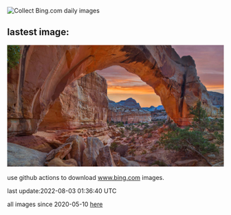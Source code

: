 ![Collect Bing.com daily images](https://github.com/counter2015/bing-daily-images/workflows/Collect%20Bing.com%20daily%20images/badge.svg)
## lastest image:
![](images/HickmanBridge.jpg)

use github actions to download www.bing.com images.

last update:2022-08-03 01:36:40 UTC

all images since 2020-05-10 [here](https://github.com/counter2015/bing-daily-images/tree/master/images) 
